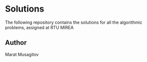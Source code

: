 # Solutions
The following repository contains the solutions for all the algorithmic problems, assigned at RTU MIREA
## Author
Marat Musagitov